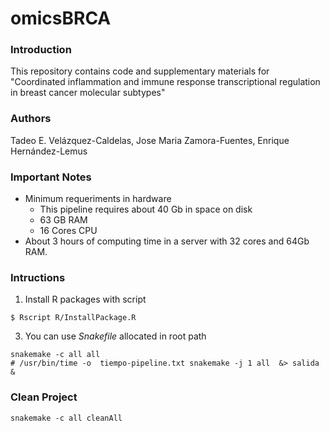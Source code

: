 # omicsBRCA

### Introduction

This repository contains code and supplementary materials for "Coordinated inflammation and immune
response transcriptional regulation in breast cancer molecular subtypes"

### Authors
Tadeo E. Velázquez-Caldelas, Jose Maria Zamora-Fuentes, Enrique Hernández-Lemus

### Important Notes

- Minimum requeriments in hardware
	- This pipeline requires about 40 Gb in space on disk
	- 63 GB RAM
	- 16 Cores CPU
- About 3 hours of computing time in a server with 32 cores and 64Gb RAM. 

### Intructions

1. Install R packages with script

```
$ Rscript R/InstallPackage.R
```

3. You can use *Snakefile* allocated in root path

```
snakemake -c all all
# /usr/bin/time -o  tiempo-pipeline.txt snakemake -j 1 all  &> salida &
```


### Clean Project
```
snakemake -c all cleanAll
```
